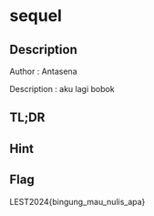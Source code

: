 # sequel 
## Description

Author : Antasena

Description : aku lagi bobok

## TL;DR

## Hint

## Flag
LEST2024{bingung_mau_nulis_apa}